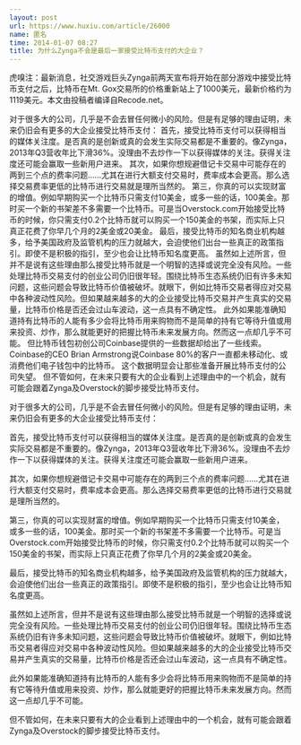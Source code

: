 ```yaml
---
layout: post
url: https://www.huxiu.com/article/26000
name: 匿名
time: 2014-01-07 08:27
title: 为什么Zynga不会是最后一家接受比特币支付的大企业？
---
```

虎嗅注：最新消息，社交游戏巨头Zynga前两天宣布将开始在部分游戏中接受比特币支付之后，比特币在Mt. Gox交易所的价格重新站上了1000美元，最新价格约为1119美元。本文由投稿者编译自Recode.net。

对于很多大的公司，几乎是不会去冒任何微小的风险。但是有足够的理由证明，未来仍旧会有更多的大企业接受比特币支付： 首先，接受比特币支付可以获得相当的媒体关注度。是否真的是创新或真的会发生实际交易都是不重要的。像Zynga，2013年Q3营收年比下滑36%。没理由不去炒作一下以获得媒体的关注。获得关注度还可能会赢取一些新用户进来。 其次，如果你想规避借记卡交易中可能存在的两到三个点的费率问题……尤其在进行大额支付交易时，费率成本会更高。那么选择交易费率更低的比特币进行交易就是理所当然的。 第三，你真的可以实现财富的增值。例如早期购买一个比特币只需支付10美金，或多一些的话，100美金。那时买一个新的书架差不多需要一个比特币。可是当Overstock.com开始接受比特币的时候，你只需支付0.2个比特币就可以购买一个150美金的书架，而实际上只真正花费了你早几个月的2美金或20美金。 最后，接受比特币的知名商业机构越多，给予美国政府及监管机构的压力就越大，会迫使他们出台一些真正的政策指引。即使不是积极的指引，至少也会让比特币知名度更高。 虽然如上述所言，但并不是说有这些理由那么接受比特币就是一个明智的选择或说完全没有风险。一些处理比特币交易支付的创业公司仍旧很年轻。围绕比特币生态系统仍旧有许多未知问题，这些问题会导致比特币价值被破坏。就眼下，例如比特币交易者得应对交易中各种波动性风险。但如果越来越多的大的企业接受比特币交易并产生真实的交易量，比特币价格是否还会过山车波动，这一点具有不确定性。 此外如果能准确知道持有比特币的人能有多少会将比特币用来购物而不是简单的持有它等待升值或用来投资、炒作，那么就能更好的把握比特币未来发展方向。然而这一点却几乎不可能。 但比特币钱包初创公司Coinbase提供的一些数据却给出了一些线索。Coinbase的CEO Brian Armstrong说Coinbase 80%的客户一直都未移动化、或消费他们电子钱包中的比特币。 这个数据明显会让那些准备开展比特币支付的公司失望。 但不管如何，在未来只要有大的企业看到上述理由中的一个机会，就有可能会跟着Zynga及Overstock的脚步接受比特币支付。

对于很多大的公司，几乎是不会去冒任何微小的风险。但是有足够的理由证明，未来仍旧会有更多的大企业接受比特币支付：

首先，接受比特币支付可以获得相当的媒体关注度。是否真的是创新或真的会发生实际交易都是不重要的。像Zynga，2013年Q3营收年比下滑36%。没理由不去炒作一下以获得媒体的关注。获得关注度还可能会赢取一些新用户进来。

其次，如果你想规避借记卡交易中可能存在的两到三个点的费率问题……尤其在进行大额支付交易时，费率成本会更高。那么选择交易费率更低的比特币进行交易就是理所当然的。

第三，你真的可以实现财富的增值。例如早期购买一个比特币只需支付10美金，或多一些的话，100美金。那时买一个新的书架差不多需要一个比特币。可是当Overstock.com开始接受比特币的时候，你只需支付0.2个比特币就可以购买一个150美金的书架，而实际上只真正花费了你早几个月的2美金或20美金。

最后，接受比特币的知名商业机构越多，给予美国政府及监管机构的压力就越大，会迫使他们出台一些真正的政策指引。即使不是积极的指引，至少也会让比特币知名度更高。

虽然如上述所言，但并不是说有这些理由那么接受比特币就是一个明智的选择或说完全没有风险。一些处理比特币交易支付的创业公司仍旧很年轻。围绕比特币生态系统仍旧有许多未知问题，这些问题会导致比特币价值被破坏。就眼下，例如比特币交易者得应对交易中各种波动性风险。但如果越来越多的大的企业接受比特币交易并产生真实的交易量，比特币价格是否还会过山车波动，这一点具有不确定性。

此外如果能准确知道持有比特币的人能有多少会将比特币用来购物而不是简单的持有它等待升值或用来投资、炒作，那么就能更好的把握比特币未来发展方向。然而这一点却几乎不可能。

但不管如何，在未来只要有大的企业看到上述理由中的一个机会，就有可能会跟着Zynga及Overstock的脚步接受比特币支付。

